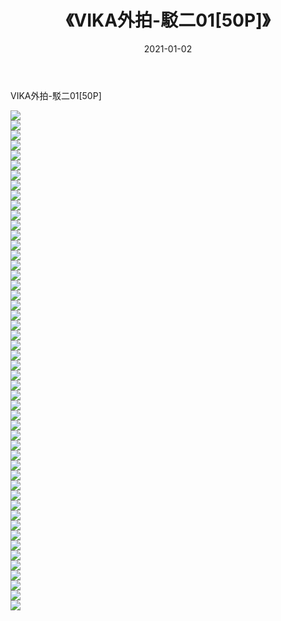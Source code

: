 ﻿---
layout: post
title:  《VIKA外拍-駁二01[50P]》
date:   2021-01-02
img: http://pic.660000.xyz/1:/唯美/2021/VIKA外拍-駁二01[50P]/000.jpg
categories: [美女, 清纯, 唯美]
---

VIKA外拍-駁二01[50P]

  ![](http://pic.660000.xyz/1:/唯美/2021/VIKA外拍-駁二01[50P]/001.jpg) <br> ![](http://pic.660000.xyz/1:/唯美/2021/VIKA外拍-駁二01[50P]/002.jpg) <br> ![](http://pic.660000.xyz/1:/唯美/2021/VIKA外拍-駁二01[50P]/003.jpg) <br> ![](http://pic.660000.xyz/1:/唯美/2021/VIKA外拍-駁二01[50P]/004.jpg) <br> ![](http://pic.660000.xyz/1:/唯美/2021/VIKA外拍-駁二01[50P]/005.jpg) <br> ![](http://pic.660000.xyz/1:/唯美/2021/VIKA外拍-駁二01[50P]/006.jpg) <br> ![](http://pic.660000.xyz/1:/唯美/2021/VIKA外拍-駁二01[50P]/007.jpg) <br> ![](http://pic.660000.xyz/1:/唯美/2021/VIKA外拍-駁二01[50P]/008.jpg) <br> ![](http://pic.660000.xyz/1:/唯美/2021/VIKA外拍-駁二01[50P]/009.jpg) <br> ![](http://pic.660000.xyz/1:/唯美/2021/VIKA外拍-駁二01[50P]/010.jpg) <br> ![](http://pic.660000.xyz/1:/唯美/2021/VIKA外拍-駁二01[50P]/011.jpg) <br> ![](http://pic.660000.xyz/1:/唯美/2021/VIKA外拍-駁二01[50P]/012.jpg) <br> ![](http://pic.660000.xyz/1:/唯美/2021/VIKA外拍-駁二01[50P]/013.jpg) <br> ![](http://pic.660000.xyz/1:/唯美/2021/VIKA外拍-駁二01[50P]/014.jpg) <br> ![](http://pic.660000.xyz/1:/唯美/2021/VIKA外拍-駁二01[50P]/015.jpg) <br> ![](http://pic.660000.xyz/1:/唯美/2021/VIKA外拍-駁二01[50P]/016.jpg) <br> ![](http://pic.660000.xyz/1:/唯美/2021/VIKA外拍-駁二01[50P]/017.jpg) <br> ![](http://pic.660000.xyz/1:/唯美/2021/VIKA外拍-駁二01[50P]/018.jpg) <br> ![](http://pic.660000.xyz/1:/唯美/2021/VIKA外拍-駁二01[50P]/019.jpg) <br> ![](http://pic.660000.xyz/1:/唯美/2021/VIKA外拍-駁二01[50P]/020.jpg) <br> ![](http://pic.660000.xyz/1:/唯美/2021/VIKA外拍-駁二01[50P]/021.jpg) <br> ![](http://pic.660000.xyz/1:/唯美/2021/VIKA外拍-駁二01[50P]/022.jpg) <br> ![](http://pic.660000.xyz/1:/唯美/2021/VIKA外拍-駁二01[50P]/023.jpg) <br> ![](http://pic.660000.xyz/1:/唯美/2021/VIKA外拍-駁二01[50P]/024.jpg) <br> ![](http://pic.660000.xyz/1:/唯美/2021/VIKA外拍-駁二01[50P]/025.jpg) <br> ![](http://pic.660000.xyz/1:/唯美/2021/VIKA外拍-駁二01[50P]/026.jpg) <br> ![](http://pic.660000.xyz/1:/唯美/2021/VIKA外拍-駁二01[50P]/027.jpg) <br> ![](http://pic.660000.xyz/1:/唯美/2021/VIKA外拍-駁二01[50P]/028.jpg) <br> ![](http://pic.660000.xyz/1:/唯美/2021/VIKA外拍-駁二01[50P]/029.jpg) <br> ![](http://pic.660000.xyz/1:/唯美/2021/VIKA外拍-駁二01[50P]/030.jpg) <br> ![](http://pic.660000.xyz/1:/唯美/2021/VIKA外拍-駁二01[50P]/031.jpg) <br> ![](http://pic.660000.xyz/1:/唯美/2021/VIKA外拍-駁二01[50P]/032.jpg) <br> ![](http://pic.660000.xyz/1:/唯美/2021/VIKA外拍-駁二01[50P]/033.jpg) <br> ![](http://pic.660000.xyz/1:/唯美/2021/VIKA外拍-駁二01[50P]/034.jpg) <br> ![](http://pic.660000.xyz/1:/唯美/2021/VIKA外拍-駁二01[50P]/035.jpg) <br> ![](http://pic.660000.xyz/1:/唯美/2021/VIKA外拍-駁二01[50P]/036.jpg) <br> ![](http://pic.660000.xyz/1:/唯美/2021/VIKA外拍-駁二01[50P]/037.jpg) <br> ![](http://pic.660000.xyz/1:/唯美/2021/VIKA外拍-駁二01[50P]/038.jpg) <br> ![](http://pic.660000.xyz/1:/唯美/2021/VIKA外拍-駁二01[50P]/039.jpg) <br> ![](http://pic.660000.xyz/1:/唯美/2021/VIKA外拍-駁二01[50P]/040.jpg) <br> ![](http://pic.660000.xyz/1:/唯美/2021/VIKA外拍-駁二01[50P]/041.jpg) <br> ![](http://pic.660000.xyz/1:/唯美/2021/VIKA外拍-駁二01[50P]/042.jpg) <br> ![](http://pic.660000.xyz/1:/唯美/2021/VIKA外拍-駁二01[50P]/043.jpg) <br> ![](http://pic.660000.xyz/1:/唯美/2021/VIKA外拍-駁二01[50P]/044.jpg) <br> ![](http://pic.660000.xyz/1:/唯美/2021/VIKA外拍-駁二01[50P]/045.jpg) <br> ![](http://pic.660000.xyz/1:/唯美/2021/VIKA外拍-駁二01[50P]/046.jpg) <br> ![](http://pic.660000.xyz/1:/唯美/2021/VIKA外拍-駁二01[50P]/047.jpg) <br> ![](http://pic.660000.xyz/1:/唯美/2021/VIKA外拍-駁二01[50P]/048.jpg) <br> ![](http://pic.660000.xyz/1:/唯美/2021/VIKA外拍-駁二01[50P]/049.jpg) <br> ![](http://pic.660000.xyz/1:/唯美/2021/VIKA外拍-駁二01[50P]/050.jpg) <br>
